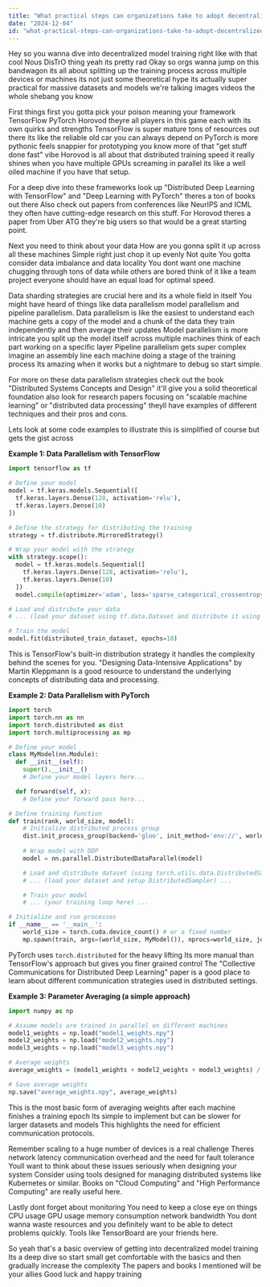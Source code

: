 ```yaml
---
title: "What practical steps can organizations take to adopt decentralized model training methods like Nous DisTrO?"
date: "2024-12-04"
id: "what-practical-steps-can-organizations-take-to-adopt-decentralized-model-training-methods-like-nous-distro"
---
```


Hey so you wanna dive into decentralized model training right like with that cool Nous DisTrO thing  yeah its pretty rad  Okay so orgs wanna jump on this bandwagon its all about splitting up the training process across multiple devices or machines its not just some theoretical hype its actually super practical for massive datasets and models we're talking images videos the whole shebang you know  

First things first you gotta pick your poison meaning your framework  TensorFlow PyTorch Horovod theyre all players in this game each with its own quirks and strengths  TensorFlow is super mature tons of resources out there its like the reliable old car you can always depend on  PyTorch is more pythonic  feels snappier for prototyping you know more of that "get stuff done fast" vibe  Horovod is all about that distributed training speed  it really shines when you have multiple GPUs screaming in parallel its like a well oiled machine if you have that setup.

For a deep dive into these frameworks look up "Distributed Deep Learning with TensorFlow" and "Deep Learning with PyTorch"  theres a ton of books out there  Also  check out papers from conferences like NeurIPS and ICML they often have cutting-edge research on this stuff.   For Horovod theres a paper from Uber ATG  they're big users so that would be a great starting point.


Next  you need to think about your data  How are you gonna split it up across all these machines  Simple right just chop it up evenly  Not quite  You gotta consider data imbalance and data locality  You dont want one machine chugging through tons of data while others are bored  think of it like a team project everyone should have an equal load for optimal speed.


Data sharding strategies are crucial here and its a whole field in itself   You might have heard of things like data parallelism model parallelism and pipeline parallelism.  Data parallelism is like the easiest to understand  each machine gets a copy of the model and a chunk of the data  they train independently and then average their updates  Model parallelism is more intricate you split up the model itself across multiple machines  think of each part working on a specific layer  Pipeline parallelism gets super complex  imagine an assembly line each machine doing a stage of the training process  Its amazing when it works but a nightmare to debug  so start simple.


For more on these data parallelism strategies  check out the book "Distributed Systems Concepts and Design"  it'll give you a solid theoretical foundation  also look for research papers focusing on "scalable machine learning" or "distributed data processing" theyll have examples of different techniques and their pros and cons.

Lets look at some code examples to illustrate  this is simplified of course but gets the gist across

**Example 1: Data Parallelism with TensorFlow**

```python
import tensorflow as tf

# Define your model
model = tf.keras.models.Sequential([
  tf.keras.layers.Dense(128, activation='relu'),
  tf.keras.layers.Dense(10)
])

# Define the strategy for distributing the training
strategy = tf.distribute.MirroredStrategy()

# Wrap your model with the strategy
with strategy.scope():
  model = tf.keras.models.Sequential([
    tf.keras.layers.Dense(128, activation='relu'),
    tf.keras.layers.Dense(10)
  ])
  model.compile(optimizer='adam', loss='sparse_categorical_crossentropy')

# Load and distribute your data
# ... (load your dataset using tf.data.Dataset and distribute it using strategy.experimental_distribute_dataset) ...

# Train the model
model.fit(distributed_train_dataset, epochs=10)
```

This is TensorFlow's built-in distribution strategy  it handles the complexity behind the scenes for you.   "Designing Data-Intensive Applications" by Martin Kleppmann is a good resource to understand the underlying concepts of distributing data and processing.


**Example 2:  Data Parallelism with PyTorch**

```python
import torch
import torch.nn as nn
import torch.distributed as dist
import torch.multiprocessing as mp

# Define your model
class MyModel(nn.Module):
  def __init__(self):
    super().__init__()
    # Define your model layers here...

  def forward(self, x):
    # Define your forward pass here...

# Define training function
def train(rank, world_size, model):
    # Initialize distributed process group
    dist.init_process_group(backend='gloo', init_method='env://', world_size=world_size, rank=rank)
    
    # Wrap model with DDP
    model = nn.parallel.DistributedDataParallel(model)

    # Load and distribute dataset (using torch.utils.data.DistributedSampler)
    # ... (load your dataset and setup DistributedSampler) ...

    # Train your model
    # ... (your training loop here) ...

# Initialize and run processes
if __name__ == '__main__':
    world_size = torch.cuda.device_count() # or a fixed number
    mp.spawn(train, args=(world_size, MyModel()), nprocs=world_size, join=True)
```


PyTorch uses `torch.distributed` for the heavy lifting  Its more manual than TensorFlow's approach but gives you finer grained control  The "Collective Communications for Distributed Deep Learning" paper is a good place to learn about different communication strategies used in distributed settings.


**Example 3:  Parameter Averaging (a simple approach)**


```python
import numpy as np

# Assume models are trained in parallel on different machines
model1_weights = np.load("model1_weights.npy")
model2_weights = np.load("model2_weights.npy")
model3_weights = np.load("model3_weights.npy")

# Average weights
average_weights = (model1_weights + model2_weights + model3_weights) / 3

# Save average weights
np.save("average_weights.npy", average_weights)
```

This is the most basic form of averaging weights after each machine finishes a training epoch   Its simple to implement but can be slower for larger datasets and models  This highlights the need for efficient communication protocols.


Remember  scaling to a huge number of devices is a real challenge  Theres network latency communication overhead  and the need for fault tolerance  Youll want to think about these issues seriously when designing your system  Consider using tools designed for managing distributed systems like Kubernetes or similar.  Books on "Cloud Computing" and "High Performance Computing" are really useful here.


Lastly dont forget about monitoring  You need to keep a close eye on things  CPU usage GPU usage memory consumption network bandwidth   You dont wanna waste resources and you definitely want to be able to detect problems quickly.  Tools like TensorBoard are your friends here.


So yeah that's a basic overview of getting into decentralized model training  Its a deep dive so start small get comfortable with the basics and then gradually increase the complexity  The papers and books I mentioned will be your allies  Good luck and happy training
